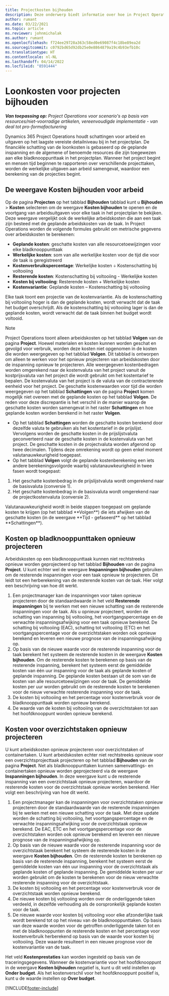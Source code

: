 ```yaml
---
title: Projectkosten bijhouden
description: Deze onderwerp biedt informatie over hoe in Project Operations de voortgang wordt bijgehouden op basis van loonkosten en uitgaven voor een project.
author: rumant
ms.date: 03/22/2021
ms.topic: article
ms.reviewer: johnmichalak
ms.author: rumant
ms.openlocfilehash: f724ee29728a363c58ed0e69087f4c18be89ea2d
ms.sourcegitcommit: c0792bd65d92db25e0e8864879a19c4b93efb10c
ms.translationtype: HT
ms.contentlocale: nl-NL
ms.lasthandoff: 04/14/2022
ms.locfileid: "8591444"
---
```

# <a name="labor-cost-tracking-on-projects"></a>Loonkosten voor projecten bijhouden

_**Van toepassing op:** Project Operations voor scenario's op basis van resources/niet-voorradige artikelen, vereenvoudigde implementatie - van deal tot pro-formafacturering_

Dynamics 365 Project Operations houdt schattingen voor arbeid en uitgaven op het laagste vereiste detailniveau bij in het projectplan. De financiële schatting van de loonkosten is gebaseerd op de geplande inspanning en de algemene of benoemde resources die zijn toegewezen aan elke bladknooppunttaak in het projectplan. Wanneer het project begint en mensen tijd beginnen te rapporteren over verschillende projecttaken, worden de werkelijke uitgaven aan arbeid samengevat, waardoor een berekening van de projecties begint.

## <a name="labor-cost-tracking-view"></a>De weergave Kosten bijhouden voor arbeid

Op de pagina **Projecten** op het tabblad **Bijhouden** tabblad kunt u **Bijhouden** > **Kosten** selecteren om de weergave **Kosten bijhouden** te openen en de voortgang van arbeidsuitgaven voor elke taak in het projectplan te bekijken. Deze weergave vergelijkt ook de werkelijke arbeidskosten die aan een taak zijn besteed met de geplande arbeidskosten van de taak. In Project Operations worden de volgende formules gebruikt om metrische gegevens over arbeidskosten te berekenen:

- **Geplande kosten**: geschatte kosten van alle resourcetoewijzingen voor elke bladknooppunttaak
- **Werkelijke kosten**: som van alle werkelijke kosten voor de tijd die voor de taak is geregistreerd
- **Kostenverbruikspercentage**: Werkelijke kosten ÷ Kostenschatting bij voltooiing
- **Resterende kosten**: Kostenschatting bij voltooiing - Werkelijke kosten
- **Kosten bij voltooiing**: Resterende kosten + Werkelijke kosten
- **Kostenvariantie**: Geplande kosten – Kostenschatting bij voltooiing

Elke taak toont een projectie van de kostenvariantie. Als de kostenschatting bij voltooiing hoger is dan de geplande kosten, wordt verwacht dat de taak het budget overschrijdt. Als de kostenschatting bij voltooiing lager is dan de geplande kosten, wordt verwacht dat de taak binnen het budget wordt voltooid.

>[!NOTE]
> Project Operations toont alleen arbeidskosten op het tabblad **Volgen** van de pagina **Project**. Hoewel materialen en kosten kunnen worden geschat en gevolgd voor verbruik, worden deze kosten niet opgenomen in de kosten die worden weergegeven op het tabblad **Volgen**. Dit tabblad is ontworpen om alleen te werken voor het opnieuw projecteren van arbeidskosten door de inspanning opnieuw te projecteren.
Alle weergegeven kostenbedragen worden omgerekend naar de kostenvaluta van het project vanuit de kostprijsvaluta van het project die wordt gebruikt om het kostentarief te bepalen. De kostenvaluta van het project is de valuta van de contracterende eenheid voor het project. De geschatte kostenwaarden voor tijd die worden weergegeven op het tabblad **Schattingen** van de pagina **Project** komen mogelijk niet overeen met de geplande kosten op het tabblad **Volgen**. De reden voor deze discrepantie is het verschil in de manier waarop de geschatte kosten worden samengevat in het raster **Schattingen** en hoe geplande kosten worden berekend in het raster **Volgen**. 
>
> - Op het tabblad **Schattingen** worden de geschatte kosten berekend door dezelfde valuta te gebruiken als het kostentarief in de prijslijst. Vervolgens worden de geschatte kosten in de prijslijstvaluta geconverteerd naar de geschatte kosten in de kostenvaluta van het project. De geschatte kosten in de projectvaluta worden afgerond op twee decimalen. Tijdens deze omrekening wordt op geen enkel moment valutanauwkeurigheid toegepast. 
> - Op het tabblad **Volgen** volgt de geplande kostenberekening een iets andere berekeningsvolgorde waarbij valutanauwkeurigheid in twee fasen wordt toegepast: 
   ><ol>
   ><li>Het geschatte kostenbedrag in de prijslijstvaluta wordt omgerekend naar de basisvaluta (conversie 1).</li>
   ><li>Het geschatte kostenbedrag in de basisvaluta wordt omgerekend naar de projectkostenvaluta (conversie 2). </li>
   ></ol>
   >Valutanauwkeurigheid wordt in beide stappen toegepast om geplande kosten te krijgen (op het tabblad **Volgen**) die iets afwijken van de geschatte kosten (in de weergave **Tijd - gefaseerd** op het tabblad **Schattingen**). 
   
## <a name="reprojecting-costs-on-leaf-node-tasks"></a>Kosten op bladknooppunttaken opnieuw projecteren

Arbeidskosten op een bladknooppunttaak kunnen niet rechtstreeks opnieuw worden geprojecteerd op het tabblad **Bijhouden** van de pagina **Project**. U kunt echter wel de weergave **Inspanningen bijhouden** gebruiken om de resterende inspanningen voor een taak opnieuw te projecteren. Dit leidt tot een herberekening van de resterende kosten van de taak. Hier volgt een beschrijving van hoe dit werkt.

1. Een projectmanager kan de inspanningen voor taken opnieuw projecteren door de standaardwaarde in het veld **Resterende inspanningen** bij te werken met een nieuwe schatting van de resterende inspanningen voor de taak. Als u opnieuw projecteert, worden de schatting van inspanning bij voltooiing, het voortgangspercentage en de verwachte inspanningsafwijking voor een taak opnieuw berekend. De schatting bij voltooiing (EAC), schatting tot voltooiing (ETC) en het voortgangspercentage voor de overzichtstaken worden ook opnieuw berekend en leveren een nieuwe prognose van de inspanningsafwijking op.
2. Op basis van de nieuwe waarde voor de resterende inspanning voor de taak berekent het systeem de resterende kosten in de weergave **Kosten bijhouden**. Om de resterende kosten te berekenen op basis van de resterende inspanning, berekent het systeem eerst de gemiddelde kosten van één uur inspanning voor de taak als geplande kosten of geplande inspanning. De geplande kosten bestaan uit de som van de kosten van alle resourcetoewijzingen voor de taak. De gemiddelde kosten per uur worden gebruikt om de resterende kosten te berekenen voor de nieuw verwachte resterende inspanning voor de taak.
3. De kosten bij voltooiing en het percentage voor kostenverbruik voor de bladknooppunttaak worden opnieuw berekend.
4. De waarde van de kosten bij voltooiing van de overzichtstaken tot aan het hoofdknooppunt worden opnieuw berekend.

## <a name="reprojecting-costs-on-summary-tasks"></a>Kosten voor overzichtstaken opnieuw projecteren

U kunt arbeidskosten opnieuw projecteren voor overzichtstaken of containertaken. U kunt arbeidskosten echter niet rechtstreeks opnieuw voor een overzichtsprojecttaak projecteren op het tabblad **Bijhouden** van de pagina **Project**. Net als bladknooppunttaken kunnen samenvattings- en containertaken opnieuw worden geprojecteerd via de weergave **Inspanningen bijhouden**. In deze weergave kunt u de resterende inspanning van een overzichtstaak opnieuw projecteren, waardoor de resterende kosten voor de overzichtstaak opnieuw worden berekend. Hier volgt een beschrijving van hoe dit werkt.

1. Een projectmanager kan de inspanningen voor overzichtstaken opnieuw projecteren door de standaardwaarde van de resterende inspanningen bij te werken met een nieuwe schatting voor de taak. Met deze update worden de schatting bij voltooiing, het voortgangspercentage en de verwachte inspanningsafwijking voor de overzichtstaak opnieuw berekend. De EAC, ETC en het voortgangspercentage voor de overzichtstaken worden ook opnieuw berekend en leveren een nieuwe prognose van de inspanningsafwijking op.
2. Op basis van de nieuwe waarde voor de resterende inspanning voor de overzichtstaak berekent het systeem de resterende kosten in de weergave **Kosten bijhouden**. Om de resterende kosten te berekenen op basis van de resterende inspanning, berekent het systeem eerst de gemiddelde kosten van één uur inspanning voor de overzichtstaak als geplande kosten of geplande inspanning. De gemiddelde kosten per uur worden gebruikt om de kosten te berekenen voor de nieuw verwachte resterende inspanning voor de overzichtstaak.
3. De kosten bij voltooiing en het percentage voor kostenverbruik voor de overzichtstaak worden opnieuw berekend.
4. De nieuwe kosten bij voltooiing worden over de onderliggende taken verdeeld, in dezelfde verhouding als de oorspronkelijk geplande kosten voor de taak.
5. De nieuwe waarde voor kosten bij voltooiing voor elke afzonderlijke taak wordt berekend tot op het niveau van de bladknooppunttaken. Op basis van deze waarde worden voor de getroffen onderliggende taken tot en met de bladknooppunten de resterende kosten en het percentage voor kostenverbruik herberekend op basis van de waarde voor kosten bij voltooiing. Deze waarde resulteert in een nieuwe prognose voor de kostenvariantie van de taak. 


Het veld **Kostenprestaties** kan worden ingesteld op basis van de traceringsgegevens. Wanneer de kostenvariantie voor het hoofdknooppunt in de weergave **Kosten bijhouden** negatief is, kunt u dit veld instellen op **Onder budget**. Als het kostenverschil voor het hoofdknooppunt positief is, kunt u de waarde instellen op **Over budget**.


[!INCLUDE[footer-include](../includes/footer-banner.md)]
